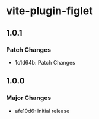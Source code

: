 # vite-plugin-figlet

## 1.0.1

### Patch Changes

- 1c1d64b: Patch Changes

## 1.0.0

### Major Changes

- afe10d6: Initial release
